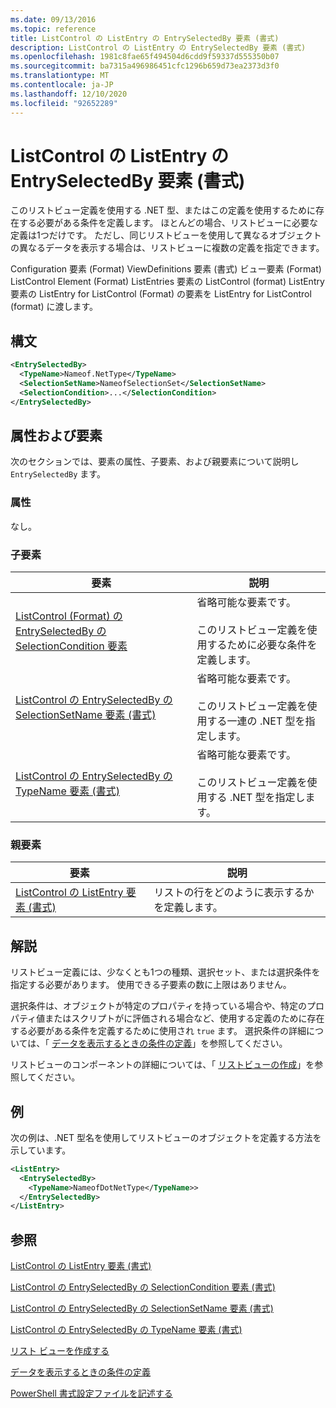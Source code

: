 ```yaml
---
ms.date: 09/13/2016
ms.topic: reference
title: ListControl の ListEntry の EntrySelectedBy 要素 (書式)
description: ListControl の ListEntry の EntrySelectedBy 要素 (書式)
ms.openlocfilehash: 1981c8fae65f494504d6cdd9f59337d555350b07
ms.sourcegitcommit: ba7315a496986451cfc1296b659d73ea2373d3f0
ms.translationtype: MT
ms.contentlocale: ja-JP
ms.lasthandoff: 12/10/2020
ms.locfileid: "92652289"
---
```

# <a name="entryselectedby-element-for-listentry-for-listcontrol-format"></a>ListControl の ListEntry の EntrySelectedBy 要素 (書式)

このリストビュー定義を使用する .NET 型、またはこの定義を使用するために存在する必要がある条件を定義します。 ほとんどの場合、リストビューに必要な定義は1つだけです。 ただし、同じリストビューを使用して異なるオブジェクトの異なるデータを表示する場合は、リストビューに複数の定義を指定できます。

Configuration 要素 (Format) ViewDefinitions 要素 (書式) ビュー要素 (Format) ListControl Element (Format) ListEntries 要素の ListControl (format) ListEntry 要素の ListEntry for ListControl (Format) の要素を ListEntry for ListControl (format) に渡します。

## <a name="syntax"></a>構文

```xml
<EntrySelectedBy>
  <TypeName>Nameof.NetType</TypeName>
  <SelectionSetName>NameofSelectionSet</SelectionSetName>
  <SelectionCondition>...</SelectionCondition>
</EntrySelectedBy>
```

## <a name="attributes-and-elements"></a>属性および要素

次のセクションでは、要素の属性、子要素、および親要素について説明し `EntrySelectedBy` ます。

### <a name="attributes"></a>属性

なし。

### <a name="child-elements"></a>子要素

|要素|説明|
|-------------|-----------------|
|[ListControl (Format) の EntrySelectedBy の SelectionCondition 要素](./selectioncondition-element-for-entryselectedby-for-listcontrol-format.md)|省略可能な要素です。<br /><br /> このリストビュー定義を使用するために必要な条件を定義します。|
|[ListControl の EntrySelectedBy の SelectionSetName 要素 (書式)](./selectionsetname-element-for-entryselectedby-for-listcontrol-format.md)|省略可能な要素です。<br /><br /> このリストビュー定義を使用する一連の .NET 型を指定します。|
|[ListControl の EntrySelectedBy の TypeName 要素 (書式)](./typename-element-for-entryselectedby-for-listcontrol-format.md)|省略可能な要素です。<br /><br /> このリストビュー定義を使用する .NET 型を指定します。|

### <a name="parent-elements"></a>親要素

|要素|説明|
|-------------|-----------------|
|[ListControl の ListEntry 要素 (書式)](./listentry-element-for-listcontrol-format.md)|リストの行をどのように表示するかを定義します。|

## <a name="remarks"></a>解説

リストビュー定義には、少なくとも1つの種類、選択セット、または選択条件を指定する必要があります。 使用できる子要素の数に上限はありません。

選択条件は、オブジェクトが特定のプロパティを持っている場合や、特定のプロパティ値またはスクリプトがに評価される場合など、使用する定義のために存在する必要がある条件を定義するために使用され `true` ます。 選択条件の詳細については、「 [データを表示するときの条件の定義](./defining-conditions-for-displaying-data.md)」を参照してください。

リストビューのコンポーネントの詳細については、「 [リストビューの作成](./creating-a-list-view.md)」を参照してください。

## <a name="example"></a>例

次の例は、.NET 型名を使用してリストビューのオブジェクトを定義する方法を示しています。

```xml
<ListEntry>
  <EntrySelectedBy>
    <TypeName>NameofDotNetType</TypeName>>
  </EntrySelectedBy>
</ListEntry>
```

## <a name="see-also"></a>参照

[ListControl の ListEntry 要素 (書式)](./listentry-element-for-listcontrol-format.md)

[ListControl の EntrySelectedBy の SelectionCondition 要素 (書式)](./selectioncondition-element-for-entryselectedby-for-listcontrol-format.md)

[ListControl の EntrySelectedBy の SelectionSetName 要素 (書式)](./selectionsetname-element-for-entryselectedby-for-listcontrol-format.md)

[ListControl の EntrySelectedBy の TypeName 要素 (書式)](./typename-element-for-entryselectedby-for-listcontrol-format.md)

[リスト ビューを作成する](./creating-a-list-view.md)

[データを表示するときの条件の定義](./defining-conditions-for-displaying-data.md)

[PowerShell 書式設定ファイルを記述する](./writing-a-powershell-formatting-file.md)
